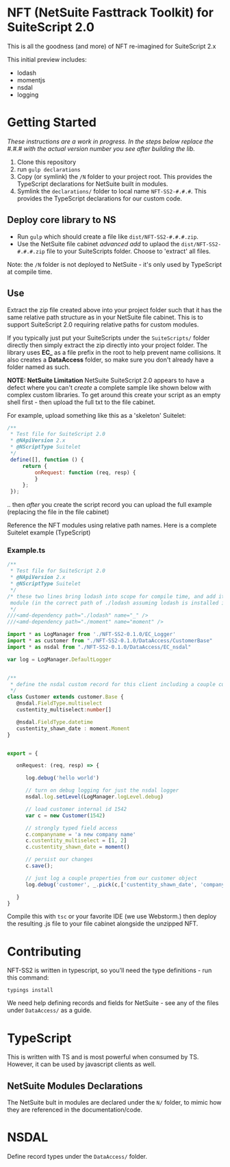 NFT (NetSuite Fasttrack Toolkit) for SuiteScript 2.0
===============================================
This is all the goodness (and more) of NFT re-imagined for SuiteScript 2.x

This initial preview includes:

* lodash
* momentjs
* nsdal
* logging

# Getting Started
_These instructions are a work in progress. In the steps below replace the #.#.# with the actual version number you
see after building the lib._

1. Clone this repository
2. run `gulp declarations`
3. Copy (or symlink) the `/N` folder to your project root. This provides the TypeScript declarations
for NetSuite built in modules.
4. Symlink the `declarations/` folder to local name `NFT-SS2-#.#.#`. This provides the TypeScript declarations for
our custom code.



## Deploy core library to NS
* Run `gulp` which should create a file like  `dist/NFT-SS2-#.#.#.zip`.
* Use the NetSuite file cabinet _advanced add_ to uplaod the `dist/NFT-SS2-#.#.#.zip` file to your SuiteScripts folder.
Choose to 'extract' all files.

Note: the `/N` folder is not deployed to NetSuite - it's only used by TypeScript at compile time.


## Use
Extract the zip file created above into your project folder such that it has the same relative path
structure as in your NetSuite file cabinet. This is to support SuiteScript 2.0 requiring relative
paths for custom modules.

If you typically just put your SuiteScripts under the `SuiteScripts/` folder directly then simply extract
the zip directly into your project folder. The library uses **EC_** as a file prefix in the root to help prevent
name collisions. It also creates a **DataAccess** folder, so make sure you don't already have a
folder named as such.


__NOTE: NetSuite Limitation__
NetSuite SuiteScript 2.0 appears to have a defect where you can't _create_ a complete sample like
 shown below with complex custom libraries.  To get around this create your script as an empty shell
 first - then upload the full txt to the file cabinet.

 For example, upload something like this as a 'skeleton' Suitelet:

 ```javascript
 /**
  * Test file for SuiteScript 2.0
  * @NApiVersion 2.x
  * @NScriptType Suitelet
  */
  define([], function () {
      return {
          onRequest: function (req, resp) {
          }
      };
  });

````
.. then _after_ you create the script record you can upload the full example (replacing the file in the file
cabinet)


Reference the NFT modules using relative path names. Here is a complete Suitelet example (TypeScript)

### Example.ts

```typescript
/**
 * Test file for SuiteScript 2.0
 * @NApiVersion 2.x
 * @NScriptType Suitelet
 */
/* these two lines bring lodash into scope for compile time, and add it as a silent dependency of this
 module (in the correct path of ./lodash assuming lodash is installed in the same folder as this script)
 */
///<amd-dependency path="./lodash" name="_" />
///<amd-dependency path="./moment" name="moment" />

import * as LogManager from './NFT-SS2-0.1.0/EC_Logger'
import * as customer from "./NFT-SS2-0.1.0/DataAccess/CustomerBase"
import * as nsdal from "./NFT-SS2-0.1.0/DataAccess/EC_nsdal"

var log = LogManager.DefaultLogger


/**
 * define the nsdal custom record for this client including a couple custom fields
 */
class Customer extends customer.Base {
   @nsdal.FieldType.multiselect
   custentity_multiselect:number[]

   @nsdal.FieldType.datetime
   custentity_shawn_date : moment.Moment
}


export = {

   onRequest: (req, resp) => {

      log.debug('hello world')

      // turn on debug logging for just the nsdal logger
      nsdal.log.setLevel(LogManager.logLevel.debug)

      // load customer internal id 1542
      var c = new Customer(1542)

      // strongly typed field access
      c.companyname = 'a new company name'
      c.custentity_multiselect = [1, 2]
      c.custentity_shawn_date = moment()

      // persist our changes
      c.save();

      // just log a couple properties from our customer object
      log.debug('customer', _.pick(c,['custentity_shawn_date', 'companyname']))

   }
}

```

Compile this with `tsc` or your favorite IDE (we use Webstorm.) then deploy the resulting
.js file to your file cabinet alongside the unzipped NFT.

# Contributing
NFT-SS2 is written in typescript, so you'll need the type definitions - run this command:

    typings install

We need help defining records and fields for NetSuite - see any of the files under `DataAccess/` as a
guide.


# TypeScript
This is written with TS and is most powerful when consumed by TS. However, it can be used by javascript
clients as well.

## NetSuite Modules Declarations
The NetSuite bult in modules are declared under the `N/` folder, to mimic how they
are referenced in the documentation/code.


# NSDAL
Define record types under the `DataAccess/` folder.



